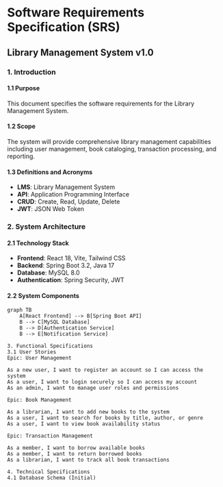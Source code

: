 # Software Requirements Specification (SRS)
## Library Management System v1.0

### 1. Introduction
#### 1.1 Purpose
This document specifies the software requirements for the Library Management System.

#### 1.2 Scope
The system will provide comprehensive library management capabilities including user management, book cataloging, transaction processing, and reporting.

#### 1.3 Definitions and Acronyms
- **LMS**: Library Management System
- **API**: Application Programming Interface
- **CRUD**: Create, Read, Update, Delete
- **JWT**: JSON Web Token

### 2. System Architecture
#### 2.1 Technology Stack
- **Frontend**: React 18, Vite, Tailwind CSS
- **Backend**: Spring Boot 3.2, Java 17
- **Database**: MySQL 8.0
- **Authentication**: Spring Security, JWT

#### 2.2 System Components
```mermaid
graph TB
    A[React Frontend] --> B[Spring Boot API]
    B --> C[MySQL Database]
    B --> D[Authentication Service]
    B --> E[Notification Service]

3. Functional Specifications
3.1 User Stories
Epic: User Management

As a new user, I want to register an account so I can access the system
As a user, I want to login securely so I can access my account
As an admin, I want to manage user roles and permissions

Epic: Book Management

As a librarian, I want to add new books to the system
As a user, I want to search for books by title, author, or genre
As a user, I want to view book availability status

Epic: Transaction Management

As a member, I want to borrow available books
As a member, I want to return borrowed books
As a librarian, I want to track all book transactions

4. Technical Specifications
4.1 Database Schema (Initial)
